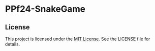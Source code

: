# PPf24-SnakeGame




## License

This project is licensed under the [MIT License](./LICENSE). See the LICENSE file for details.

